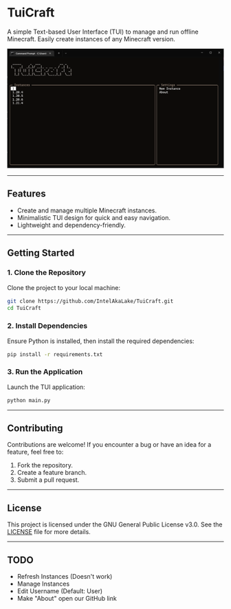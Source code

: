# **TuiCraft**

A simple Text-based User Interface (TUI) to manage and run offline Minecraft. Easily create instances of any Minecraft version.

![Preview](image.png)

---

## **Features**
- Create and manage multiple Minecraft instances.
- Minimalistic TUI design for quick and easy navigation.
- Lightweight and dependency-friendly.

---

## **Getting Started**

### **1. Clone the Repository**
Clone the project to your local machine:

```bash
git clone https://github.com/IntelAkaLake/TuiCraft.git
cd TuiCraft
```

### **2. Install Dependencies**
Ensure Python is installed, then install the required dependencies:

```bash
pip install -r requirements.txt
```

### **3. Run the Application**
Launch the TUI application:

```bash
python main.py
```

---

## **Contributing**
Contributions are welcome! If you encounter a bug or have an idea for a feature, feel free to:
1. Fork the repository.
2. Create a feature branch.
3. Submit a pull request.

---

## **License**
This project is licensed under the GNU General Public License v3.0. See the [LICENSE](LICENSE) file for more details.

---

## **TODO**
- Refresh Instances (Doesn't work)
- Manage Instances
- Edit Username (Default: User)
- Make "About" open our GitHub link

